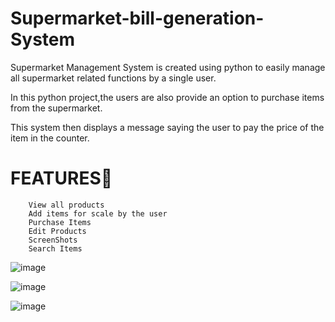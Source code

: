 # Supermarket-bill-generation-System

Supermarket Management System is created using python to easily manage all supermarket related functions by a single user.

In this python project,the users are also provide an option to purchase items from the supermarket.

This system then displays a message saying the user to pay the price of the item in the counter.

# FEATURES💖
        View all products
        Add items for scale by the user
        Purchase Items
        Edit Products
        ScreenShots
        Search Items
        
  ![image](https://user-images.githubusercontent.com/127126687/230765783-39f8cc83-cd4a-4ddb-a10d-e027930c1f66.png)
      
  ![image](https://user-images.githubusercontent.com/127126687/230765666-4d76d9cd-1c6d-42fe-b400-33f0302a2435.png)
  
  ![image](https://user-images.githubusercontent.com/127126687/230765713-5f6606ef-5b97-4f4f-a928-e55a2c87d236.png)


        















